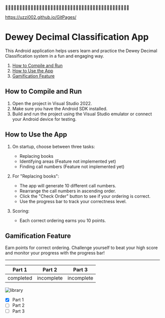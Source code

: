🧟🧟🧟🧟🧟🧟🧟🧟🧟🧟🧟🧟🧟🧟🧟🧟🧟🧟🧟🧟🧟🧟🧟🧟🧟🧟🧟🧟🧟🧟🧟🧟🧟🧟🧟🧟🧟🧟🧟🧟🧟🧟🧟🧟

https://uzzi002.github.io/GitPages/
# Dewey Decimal Classification App

This Android application helps users learn and practice the Dewey Decimal Classification system in a fun and engaging way.

1. [How to Compile and Run](#how-to-compile-and-run)
2. [How to Use the App](#how-to-use-the-app)
3. [Gamification Feature](#gamification-feature)


## How to Compile and Run

1. Open the project in Visual Studio 2022.
2. Make sure you have the Android SDK installed.
3. Build and run the project using the Visual Studio emulator or connect your Android device for testing.

## How to Use the App

1. On startup, choose between three tasks:
   - Replacing books
   - Identifying areas (Feature not implemented yet)
   - Finding call numbers (Feature not implemented yet)
   
2. For "Replacing books":
   - The app will generate 10 different call numbers.
   - Rearrange the call numbers in ascending order.
   - Click the "Check Order" button to see if your ordering is correct.
   - Use the progress bar to track your correctness level.

3. Scoring:
   - Each correct ordering earns you 10 points.

## Gamification Feature

Earn points for correct ordering. Challenge yourself to beat your high score and monitor your progress with the progress bar!

---

| Part 1 | Part 2 | Part 3 |
| -------- | -------- | -------- |
| completed   | incomplete   |incomplete   |

![library](https://github.com/uzzi002/GitPages/assets/101901963/cae40d18-72e4-4c17-a10f-0f326537b575)

- [x] Part 1
- [ ] Part 2
- [ ] Part 3

